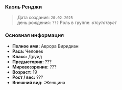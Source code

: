 ### Каэль Ренджи
> Дата создания: `20.02.2025`  
> день рождения: `???`
>  Роль в группе: *отсутствует*

### Основная информация  
- **Полное имя:** Аврора Виридиан
- **Раса:**  Человек
- **Класс:**  Друид 
- **Предыстория:** ???
- **Мировоззрение:**  ???
- **Возраст:**  19
- **Рост / вес:**  ???
- **Внешний вид:**  :Женщина